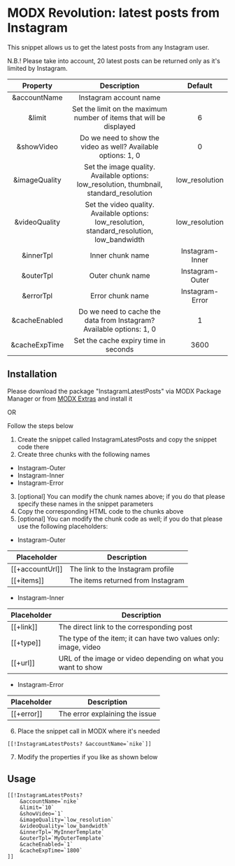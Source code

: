 # MODX Revolution: latest posts from Instagram
This snippet allows us to get the latest posts from any Instagram user.

N.B.! Please take into account, 20 latest posts can be returned only as it's limited by Instagram.

|    Property   |                                           Description                                          |     Default    |
|:-------------:|:----------------------------------------------------------------------------------------------:|:--------------:|
| &accountName  | Instagram account name                                                                         |                |
| &limit        | Set the limit on the maximum number of items that will be displayed                            |        6       |
| &showVideo    | Do we need to show the video as well? Available options: 1, 0                                  |        0       |
| &imageQuality | Set the image quality. Available options: low_resolution, thumbnail, standard_resolution       | low_resolution |
| &videoQuality | Set the video quality. Available options: low_resolution, standard_resolution, low_bandwidth   | low_resolution |
| &innerTpl     | Inner chunk name                                                                               | Instagram-Inner |
| &outerTpl     | Outer chunk name                                                                               | Instagram-Outer |
| &errorTpl     | Error chunk name                                                                               | Instagram-Error |
| &cacheEnabled | Do we need to cache the data from Instagram? Available options: 1, 0                           |        1       |
| &cacheExpTime | Set the cache expiry time in seconds                                                           |      3600      |

Installation
---------
Please download the package "InstagramLatestPosts" via MODX Package Manager or from [MODX Extras](https://modx.com/extras/package/getlatestpostsfrominstagram) and install it

OR

Follow the steps below

1. Create the snippet called InstagramLatestPosts and copy the snippet code there
2. Create three chunks with the following names
  * Instagram-Outer
  * Instagram-Inner
  * Instagram-Error
3. [optional] You can modify the chunk names above; if you do that please specify these names in the snippet parameters
4. Copy the corresponding HTML code to the chunks above
5. [optional] You can modify the chunk code as well; if you do that please use the following placeholders:
  * Instagram-Outer
  
  | Placeholder     | Description                       |
  |-----------------|-----------------------------------|
  | [[+accountUrl]] | The link to the Instagram profile |
  | [[+items]]      | The items returned from Instagram |
  
  * Instagram-Inner
  
  | Placeholder | Description                                                     |
  |-------------|-----------------------------------------------------------------|
  | [[+link]]   | The direct link to the corresponding post                       |
  | [[+type]]   | The type of the item; it can have two values only: image, video |
  | [[+url]]    | URL of the image or video depending on what you want to show    |
  
  * Instagram-Error

  | Placeholder | Description                    |
  |-------------|--------------------------------|
  | [[+error]]  | The error explaining the issue |

6. Place the snippet call in MODX where it's needed
```
[[!InstagramLatestPosts? &accountName=`nike`]]
```
7. Modify the properties if you like as shown below

Usage
---------
```
[[!InstagramLatestPosts?
	&accountName=`nike`
	&limit=`10`
	&showVideo=`1`
	&imageQuality=`low_resolution`
	&videoQuality=`low_bandwidth`
	&innerTpl=`MyInnerTemplate`
	&outerTpl=`MyOuterTemplate`
	&cacheEnabled=`1`
	&cacheExpTime=`1800`
]]
